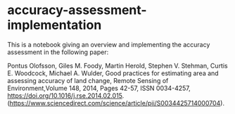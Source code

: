 # accuracy-assessment-implementation
This is a notebook giving an overview and implementing the accuracy assessment in the following paper:

Pontus Olofsson, Giles M. Foody, Martin Herold, Stephen V. Stehman, Curtis E. Woodcock, Michael A. Wulder, Good practices for estimating area and assessing accuracy of land change, Remote Sensing of Environment,Volume 148, 2014, Pages 42-57, ISSN 0034-4257, https://doi.org/10.1016/j.rse.2014.02.015.  (https://www.sciencedirect.com/science/article/pii/S0034425714000704).

